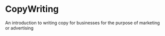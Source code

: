 # CopyWriting
An introduction to writing copy for businesses for the purpose of marketing or advertising
